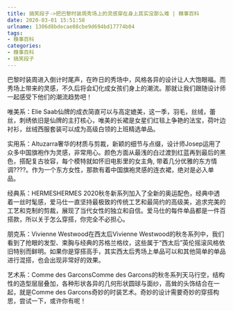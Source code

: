 ```yaml
---
title: 搞笑段子->把巴黎时装周秀场上的灵感穿在身上其实没那么难 | 糗事百科
date: 2020-03-01 15:51:58
urlname: 1306d8bdecae08cbe9d694bd17774b04
tags: 
- 糗事百科
categories:
- 糗事百科
- 搞笑段子
---
```

巴黎时装周进入倒计时尾声，在昨日的秀场中，风格各异的设计让人大饱眼福。而秀场上带来的灵感，不久后将会幻化成女孩们身上的潮流。那就让我们跟随设计师一起感受下他们的潮流趋势吧！

唯美系：Elie Saab仙牌的成衣简直可以与高定媲美，这一季，羽毛，丝绒，蕾丝，刺绣依旧是仙牌的主打核心，唯美的长裙是女星们红毯上争艳的法宝，荷叶边衬衫，丝绒西服套装可以成为高级白领的上班精选单品。

实用系：Altuzarra奢华的材质与剪裁，新颖的细节与点缀，设计师Josep运用了众多中国旗袍作为灵感，非常用心。颜色方面从最浅的白过渡到红蓝再到最后的黑色，搭配复古妆容，每个模特就如怀旧电影里的女主角, 带着几分优雅的东方情调????。作为一个东方女性，那款有着中国旗袍灵感的连衣裙，绝对是必入单品。

经典系：HERMESHERMES 2020秋冬新系列加入了全新的奥运配色，经典中透着一丝时髦感，爱马仕一直坚持最极致的传统工艺和最简约的高级美，追求完美的工艺和克制的剪裁，展现了当代女性的独立和自信。爱马仕的每件单品都是一件百搭款，所以关于怎么穿搭，你完全不必担心。

朋克系：Vivienne Westwood在西太后Vivienne Westwood的秋冬系列中，我们看到了抢眼的发型、束胸与经典的苏格兰格纹，这些属于“西太后”英伦摇滚风格依旧特别而鲜明。如果你是穿搭高手，其实西太后秀场上单品可以和其他简单的单品进行混搭，也会出现非常好的效果。

艺术系：Comme des GarconsComme des Garcons的秋冬系列天马行空，结构性的造型层层叠加，各种形状各异的几何形状圆球与面纱，高耸的头饰结合在一起，就是Comme des Garcons奇妙的时装艺术。奇妙的设计需要奇妙的穿搭构思，尝试一下，或许你有呢！



